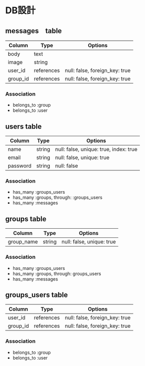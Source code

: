 # DB設計


## messages　table
Column|Type|Options|
|------|----|-------|
|body|text|
|image|string| 
|user_id|references|null: false, foreign_key: true|
|group_id|references|null: false, foreign_key: true|

### Association
- belongs_to :group
- belongs_to :user


## users table
Column|Type|Options|
|------|----|-------|
|name|string|null: false, unique: true, index: true|
|email|string|null: false, unique: true|
|password|string|null: false|

### Association
- has_many :groups_users
- has_many :groups, through: :groups_users
- has_many :messages


## groups table
|Column|Type|Options|
|------|----|-------|
|group_name|string|null: false, unique: true|

### Association
- has_many :groups_users
- has_many :groups, through: groups_users
- has_many :messages


## groups_users table
|Column|Type|Options|
|------|----|-------|
|user_id|references|null: false, foreign_key: true|
|group_id|references|null: false, foreign_key: true|

### Association
- belongs_to :group
- belongs_to :user
